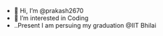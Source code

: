 - 👋 Hi, I’m @prakash2670
- 👀 I’m interested in Coding
- ..Present I am persuing my graduation @IIT Bhilai

<!---
prakash2670/prakash2670 is a ✨ special ✨ repository because its `README.md` (this file) appears on your GitHub profile.
You can click the Preview link to take a look at your changes.
--->

